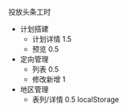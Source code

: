 投放头条工时

- 计划搭建
  - 计划详情 1.5
  - 预览 0.5
- 定向管理
  - 列表 0.5
  - 修改新增 1
- 地区管理 
  - 表列/详情 0.5 localStorage